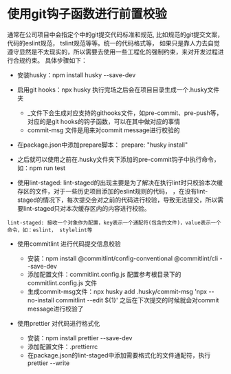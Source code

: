 # 使用git钩子函数进行前置校验

通常在公司项目中会指定个中的git提交代码标准和规范, 比如规范的git提交文案，代码的eslint规范，
tslint规范等等。统一的代码格式等，
如果只是靠人力去自觉遵守显然是不太现实的，所以需要去使用一些工程化的强制约束，来对开发过程进行合规约束。
具体步骤如下：

- 安装husky：npm install husky --save-dev

- 启用git hooks：npx husky 执行完场之后会在项目目录生成一个.husky文件夹

  - \_文件下会生成对应支持的githooks文件，如pre-commit、pre-push等，对应的是git hooks的钩子函数，可以在其中做对应的事情
  - commit-msg 文件是用来对commit message进行校验的

- 在package.json中添加prepare脚本： prepare: "husky install"
- 之后就可以使用之前在.husky文件夹下添加的pre-commit钩子中执行命令，如：npm run test

- 使用lint-staged: lint-staged的出现主要是为了解决在执行lint时只校验本次缓存区的文件，对于一些历史项目添加的eslint规则的代码，
  ，在没有lint-staged的情况下，每次提交会对之前的代码进行校验，导致无法提交，所以需要lint-staged只对本次缓存区内的内容进行校验。

```
lint-staged: 接收一个对象作为配置，key表示一个通配符(包含的文件)，value表示一个命令，如：eslint， stylelint等
```

- 使用commitlint 进行代码提交信息校验

  - 安装：npm install @commitlint/config-conventional @commitlint/cli --save-dev
  - 添加配置文件：commitlint.config.js 配置参考根目录下的commitlint.config.js 文件
  - 生成commit-msg文件：npx husky add .husky/commit-msg 'npx --no-install commitlint --edit ${1}'
    之后在下次提交的时候就会对commit message进行校验了

- 使用prettier 对代码进行格式化
  - 安装：npm install prettier --save-dev
  - 添加配置文件：.prettierrc
  - 在package.json的lint-staged中添加需要格式化的文件通配符，执行prettier --write
